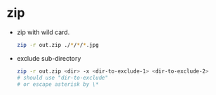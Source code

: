 # zip

* zip with wild card.

  ```bash
  zip -r out.zip ./*/*/*.jpg
  ```

* exclude sub-directory

  ```bash
  zip -r out.zip <dir> -x <dir-to-exclude-1> <dir-to-exclude-2>
  # should use "dir-to-exclude" 
  # or escape asterisk by \*
  ```

  